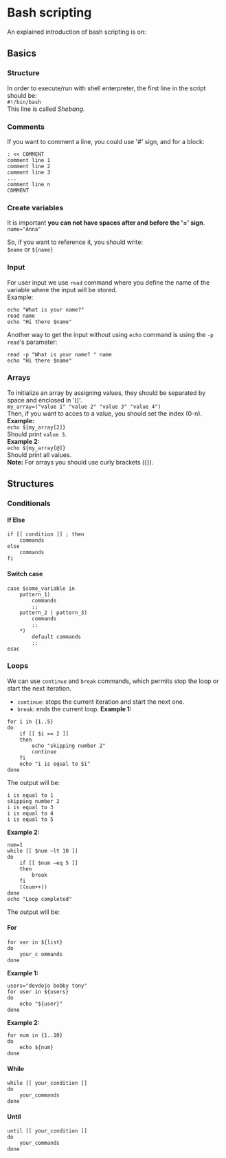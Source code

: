 # Bash scripting
An explained introduction of bash scripting is on: [](https://github.com/bobbyiliev/introduction-to-bash-scripting)  <br />
## Basics
### Structure
In order to execute/run with shell enterpreter, the first line in the script should be:  <br />
````#!/bin/bash````  <br />
This line is called _Shebang_.  <br />
### Comments
If you want to comment a line, you could use '#' sign, and for a block:  <br />
````
: << COMMENT
comment line 1
comment line 2
comment line 3
...
comment line n
COMMENT
````

### Create variables
It is important **you can not have spaces after and before the '=' sign**.
````name="Anna"````  <br />

So, if you want to reference it, you should write:  <br />
````$name```` or ````${name}````  <br />

### Input
For user input we use `read` command where you define the name of the variable where the input will be stored.  <br />
Example:  <br />
````
echo "What is your name?"
read name
echo "Hi there $name"
````
Another way to get the input without using `echo` command is using the `-p` `read`'s parameter:  <br />
````
read -p "What is your name? " name
echo "Hi there $name"
````
### Arrays
To initialize an array by assigning values, they should be separated by space and enclosed in '()'.  <br />
`my_array=("value 1" "value 2" "value 3" "value 4")`  <br />
Then, if you want to acces to a value, you should set the index (0-n).  <br />
**Example:**  <br />
`echo ${my_array[2]}`  <br />
Should print `value 3`.  <br />
**Example 2:**  <br />
`echo ${my_array[@]}`  <br />
Should print all values.  <br />
**Note:** For arrays you should use curly brackets ({}).  <br />

## Structures
### Conditionals
#### If Else
````
if [[ condition ]] ; then
    commands
else
    commands
fi
````
#### Switch case
````
case $some_variable in
    pattern_1)
        commands
        ;;
    pattern_2 | pattern_3)
        commands
        ;;
    *)
        default commands
        ;;
esac
````
### Loops
We can use `continue` and `break` commands, which permits stop the loop or start the next iteration.
- `continue`: stops the current iteration and start the next one.
- `break`: ends the current loop.
**Example 1:**  <br />
````
for i in {1..5}
do
    if [[ $i == 2 ]]
    then
        echo "skipping number 2"
        continue
    fi
    echo "i is equal to $i"
done
````
The output will be:  <br />
````
i is equal to 1
skipping number 2
i is equal to 3
i is equal to 4
i is equal to 5
````
**Example 2:**
````
num=1
while [[ $num –lt 10 ]]
do
    if [[ $num –eq 5 ]]
    then
        break
    fi
    ((num++))
done
echo "Loop completed"
````
The output will be:  <br />
#### For
````
for var in ${list}
do
    your_c ommands
done
````
**Example 1:**  <br />
````
users="devdojo bobby tony"
for user in ${users}
do
    echo "${user}"
done
````
**Example 2:**  <br />
````
for num in {1..10}
do
    echo ${num}
done
````
#### While
````
while [[ your_condition ]]
do
    your_commands
done
````
#### Until
````
until [[ your_condition ]]
do
    your_commands
done
````

